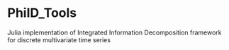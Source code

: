 # PhiID_Tools
Julia implementation of Integrated Information Decomposition framework for discrete multivariate time series
